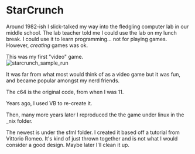 # StarCrunch

Around 1982-ish I slick-talked my way into the fledgling computer lab in our middle school. The lab teacher told me I could use the lab on my lunch break. I could use it to learn programming... not for playing games. However, _creating_ games was ok.

This was my first "video" game. <br>
![starcrunch_sample_run](https://github.com/mmccanney/StarCrunch/assets/46545736/3de4b3cd-a1b2-42f5-8ce4-0758ee48826a)

It was far from what most would think of as a video game but it was fun, and became popular amongst my nerd friends.

The c64 is the original code, from when I was 11.

Years ago, I used VB to re-create it.

Then, many more years later I reproduced the the game under linux in the _nix folder.

The newest is under the sfml folder. I created it based off a tutorial from Vittorio Romeo. It's kind of just thrown together and is not what I would consider a good design. Maybe later I'll clean it up.
